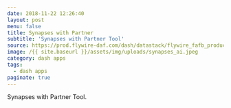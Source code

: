 ```yaml
---
date: 2018-11-22 12:26:40
layout: post
menu: false
title: Synapses with Partner
subtitle: 'Synapses with Partner Tool'
source: https://prod.flywire-daf.com/dash/datastack/flywire_fafb_production/apps/fly_partners/?cleft_thresh_input=50
image: /{{ site.baseurl }}/assets/img/uploads/synapses_ai.jpeg
category: dash apps
tags:
  - dash apps
paginate: true
---
```

Synapses with Partner Tool.